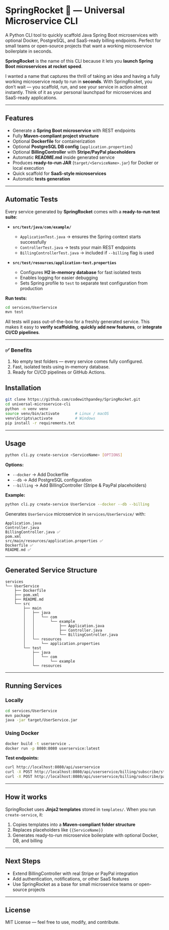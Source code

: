 # SpringRocket 🚀 — Universal Microservice CLI
A Python CLI tool to quickly scaffold Java Spring Boot microservices with optional Docker, PostgreSQL, and SaaS-ready billing endpoints. Perfect for small teams or open-source projects that want a working microservice boilerplate in seconds.

**SpringRocket** is the name of this CLI because it lets you **launch Spring Boot microservices at rocket speed**.

I wanted a name that captures the thrill of taking an idea and having a fully working microservice ready to run in **seconds**. With SpringRocket, you don’t wait — you scaffold, run, and see your service in action almost instantly. Think of it as your personal launchpad for microservices and SaaS-ready applications.

---

## **Features**

* Generate a **Spring Boot microservice** with REST endpoints
* Fully **Maven-compliant project structure**
* Optional **Dockerfile** for containerization
* Optional **PostgreSQL DB config** (`application.properties`)
* Optional **BillingController** with **Stripe/PayPal placeholders**
* Automatic **README.md** inside generated service
* Produces **ready-to-run JAR** (`target/<ServiceName>.jar`) for Docker or local execution
* Quick scaffold for **SaaS-style microservices**
* Automatic **tests generation**

---

## **Automatic Tests**

Every service generated by **SpringRocket** comes with a **ready-to-run test suite**:

* **`src/test/java/com/example/`**

  * `ApplicationTest.java` → ensures the Spring context starts successfully
  * `ControllerTest.java` → tests your main REST endpoints
  * `BillingControllerTest.java` → included if `--billing` flag is used

* **`src/test/resources/application-test.properties`**

  * Configures **H2 in-memory database** for fast isolated tests
  * Enables logging for easier debugging
  * Sets Spring profile to `test` to separate test configuration from production

**Run tests:**

```bash
cd services/UserService
mvn test
```

All tests will pass out-of-the-box for a freshly generated service.
This makes it easy to **verify scaffolding**, **quickly add new features**, or **integrate CI/CD pipelines**.

---

### ✅ **Benefits**

1. No empty test folders — every service comes fully configured.
2. Fast, isolated tests using in-memory database.
4. Ready for CI/CD pipelines or GitHub Actions.

## **Installation**

```bash
git clone https://github.com/codewithpandey/SpringRocket.git
cd universal-microservice-cli
python -m venv venv
source venv/bin/activate       # Linux / macOS
venv\Scripts\activate          # Windows
pip install -r requirements.txt
```

---

## **Usage**

```bash
python cli.py create-service <ServiceName> [OPTIONS]
```

**Options:**

* `--docker` → Add Dockerfile
* `--db` → Add PostgreSQL configuration
* `--billing` → Add BillingController (Stripe & PayPal placeholders)

**Example:**

```bash
python cli.py create-service UserService --docker --db --billing
```

Generates `UserService` microservice in `services/UserService/` with:

```
Application.java
Controller.java
BillingController.java ✅
pom.xml
src/main/resources/application.properties ✅
Dockerfile ✅
README.md ✅
```

---

## **Generated Service Structure**

```
services
└── UserService
    ├── Dockerfile
    ├── pom.xml
    ├── README.md
    └── src
        ├── main
        │   ├── java
        │   │   └── com
        │   │       └── example
        │   │           ├── Application.java
        │   │           ├── Controller.java
        │   │           └── BillingController.java
        │   └── resources
        │       └── application.properties
        └── test
            ├── java
            │   └── com
            │       └── example
            └── resources
```

---

## **Running Services**

### Locally

```bash
cd services/UserService
mvn package
java -jar target/UserService.jar
```

### Using Docker

```bash
docker build -t userservice .
docker run -p 8080:8080 userservice:latest
```

**Test endpoints:**

```bash
curl http://localhost:8080/api/userservice
curl -X POST http://localhost:8080/api/userservice/billing/subscribe/stripe
curl -X POST http://localhost:8080/api/userservice/billing/subscribe/paypal
```

---

## **How it works**

SpringRocket uses **Jinja2 templates** stored in `templates/`. When you run `create-service`, it:

1. Copies templates into a **Maven-compliant folder structure**
2. Replaces placeholders like `{{ServiceName}}`
3. Generates ready-to-run microservice boilerplate with optional Docker, DB, and billing

---

## **Next Steps**

* Extend BillingController with real Stripe or PayPal integration
* Add authentication, notifications, or other SaaS features
* Use SpringRocket as a base for small microservice teams or open-source projects

---

## **License**

MIT License — feel free to use, modify, and contribute.